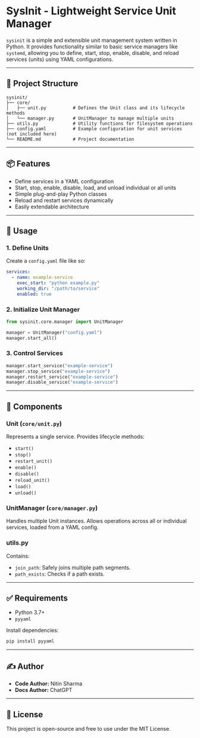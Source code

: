 # SysInit - Lightweight Service Unit Manager

`sysinit` is a simple and extensible unit management system written in Python. It provides functionality similar to basic service managers like `systemd`, allowing you to define, start, stop, enable, disable, and reload services (units) using YAML configurations.

---

## 📁 Project Structure

```
sysinit/
├── core/
│   ├── unit.py          # Defines the Unit class and its lifecycle methods
│   └── manager.py       # UnitManager to manage multiple units
├── utils.py             # Utility functions for filesystem operations
├── config.yaml          # Example configuration for unit services (not included here)
└── README.md            # Project documentation
```

---

## 📦 Features

- Define services in a YAML configuration
- Start, stop, enable, disable, load, and unload individual or all units
- Simple plug-and-play Python classes
- Reload and restart services dynamically
- Easily extendable architecture

---

## 🔧 Usage

### 1. Define Units

Create a `config.yaml` file like so:

```yaml
services:
  - name: example-service
    exec_start: "python example.py"
    working_dir: "/path/to/service"
    enabled: true
```

### 2. Initialize Unit Manager

```python
from sysinit.core.manager import UnitManager

manager = UnitManager("config.yaml")
manager.start_all()
```

### 3. Control Services

```python
manager.start_service("example-service")
manager.stop_service("example-service")
manager.restart_service("example-service")
manager.disable_service("example-service")
```

---

## 🧠 Components

### Unit (`core/unit.py`)
Represents a single service. Provides lifecycle methods:
- `start()`
- `stop()`
- `restart_unit()`
- `enable()`
- `disable()`
- `reload_unit()`
- `load()`
- `unload()`

### UnitManager (`core/manager.py`)
Handles multiple Unit instances. Allows operations across all or individual services, loaded from a YAML config.

### utils.py
Contains:
- `join_path`: Safely joins multiple path segments.
- `path_exists`: Checks if a path exists.

---

## ✅ Requirements

- Python 3.7+
- `pyyaml`

Install dependencies:

```bash
pip install pyyaml
```

---

## ✍️ Author

- **Code Author:** Nitin Sharma  
- **Docs Author:** ChatGPT

---

## 📜 License

This project is open-source and free to use under the MIT License.
